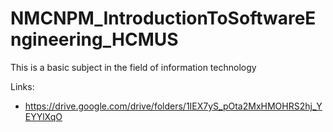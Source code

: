 # NMCNPM_IntroductionToSoftwareEngineering_HCMUS
This is a basic subject in the field of information technology

Links:
* https://drive.google.com/drive/folders/1IEX7yS_pOta2MxHMOHRS2hj_YEYYlXqO
